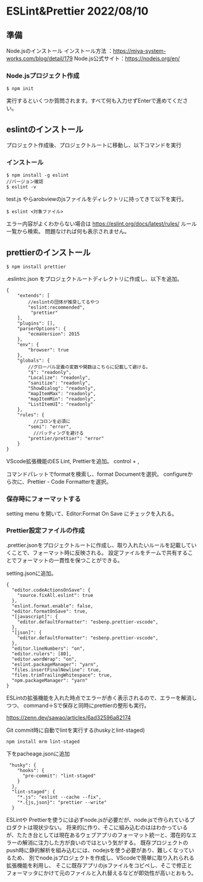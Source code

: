 ESLint&Prettier 2022/08/10
=====================


準備
----------------------------------------
Node.jsのインストール
インストール方法 ：https://miya-system-works.com/blog/detail/179
Node.js公式サイト：https://nodejs.org/en/

### Node.jsプロジェクト作成
```
$ npm init
```
実行するといくつか質問されます。すべて何も入力せずEnterで進めてください。


eslintのインストール
----------------------------------------
プロジェクト作成後、プロジェクトルートに移動し、以下コマンドを実行

### インストール

```
$ npm install -g eslint
//バージョン確認
$ eslint -v
```

test.js やらarobviewのjsファイルをディレクトリに持ってきて以下を実行。

```
$ eslint <対象ファイル>
```
エラー内容がよくわからない場合は https://eslint.org/docs/latest/rules/ ルール一覧から検索。
問題なければ何も表示されません。

prettierのインストール
----------------------------------------

```
$ npm install prettier
```
.eslintrc.json をプロジェクトルートディレクトリに作成し、以下を追加。

```
{
    "extends": [
		//eslintの団体が推奨してるやつ
		"eslint:recommended",
		 "prettier"
	],
    "plugins": [],
    "parserOptions": {
        "ecmaVersion": 2015
    },
    "env": {
        "browser": true
    },
    "globals": {
	    //グローバル定義の変数や関数はこちらに記載して避ける。
        "$": "readonly",
        "Localize": "readonly",
        "sanitize": "readonly",
        "ShowDialog": "readonly",
        "mapItemMax": "readonly",
        "mapItemMin": "readonly",
        "ListItemUI": "readonly"
    },
    "rules": {
	      //コロンを必須に
        "semi": "error",
	      //バッティングを避ける
        "prettier/prettier": "error"
    }
}
```
VScode拡張機能のES Lint, Prettierを追加。
control + ,

コマンドパレットでformatを検索し、format Documentを選択。
configureから次に、Prettier - Code Formatterを選択。

### 保存時にフォーマットする

setting menu を開いて、Editor:Format On Save
にチェックを入れる。

### Prettier設定ファイルの作成

.prettier.jsonをプロジェクトルートに作成し、取り入れたいルールを記載していくことで、フォーマット時に反映される。
設定ファイルをチームで共有することでフォーマットの一貫性を保つことができる。

setting.jsonに追加。
```
{
  "editor.codeActionsOnSave": {
    "source.fixAll.eslint": true
  },
  "eslint.format.enable": false,
  "editor.formatOnSave": true,
  "[javascript]": {
    "editor.defaultFormatter": "esbenp.prettier-vscode",
  },
  "[json]": {
    "editor.defaultFormatter": "esbenp.prettier-vscode",
  },
  "editor.lineNumbers": "on",
  "editor.rulers": [80],
  "editor.wordWrap": "on",
  "eslint.packageManager": "yarn",
  "files.insertFinalNewline": true,
  "files.trimTrailingWhitespace": true,
  "npm.packageManager": "yarn"
}
```

ESLintの拡張機能を入れた時点でエラーが赤く表示されるので、エラーを解消しつつ、
command＋Sで保存と同時にprettierの整形も実行。

https://zenn.dev/sawao/articles/6ad32596a82174

Git commit時に自動でlintを実行する(huskyとlint-staged)

```
npm install mrm lint-staged
```

下をpacheage.jsonに追加

```
 "husky": {
    "hooks": {
      "pre-commit": "lint-staged"
    }
  },
  "lint-staged": {
    "*.js": "eslint --cache --fix",
    "*.{js,json}": "prettier --write"
  }
```
ESLintや Prettierを使うには必ずnode.jsが必要だが、node.jsで作られているプロダクトは現状少ない。
将来的に作り、そこに組み込むのははわかっているが、たたき台としては現在あるウェブアプリのフォーマット統一と、潜在的なエラーの解消に注力した方が良いのではという気がする。
既存プロジェクトのpush時に静的解析を組み込むには、nodejsを使う必要があり、難しくなっているため、
別でnode.jsプロジェクトを作成し、VScodeで簡単に取り入れられる拡張機能を利用し、
そこに既存アプリのjsファイルをコピペし、そこで修正とフォーマッタにかけて元のファイルと入れ替えるなどが即効性が高いとおもう。